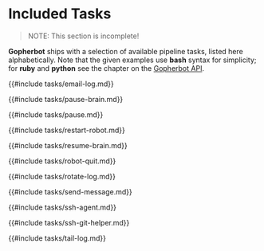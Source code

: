 # Included Tasks

> NOTE: This section is incomplete!

**Gopherbot** ships with a selection of available pipeline tasks, listed here alphabetically. Note that the given examples use **bash** syntax for simplicity; for **ruby** and **python** see the chapter on the [Gopherbot API](../api/API-Introduction.md).

{{#include tasks/email-log.md}}

{{#include tasks/pause-brain.md}}

{{#include tasks/pause.md}}

{{#include tasks/restart-robot.md}}

{{#include tasks/resume-brain.md}}

{{#include tasks/robot-quit.md}}

{{#include tasks/rotate-log.md}}

{{#include tasks/send-message.md}}

{{#include tasks/ssh-agent.md}}

{{#include tasks/ssh-git-helper.md}}

{{#include tasks/tail-log.md}}
